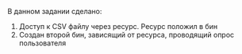 В данном задании сделано:
1. Доступ к CSV файлу через ресурс. Ресурс положил в бин
2. Создан второй бин, зависящий от ресурса, проводящий опрос пользователя